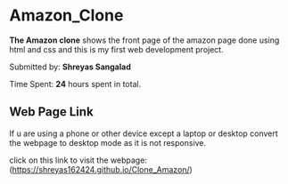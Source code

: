 # Amazon_Clone
 **The Amazon clone**  shows the front page of the amazon page done using html and css and this is my first web development project.

Submitted by: **Shreyas Sangalad**

Time Spent: **24** hours spent in total.

## Web Page Link
If u are using a phone or other device except a laptop or desktop convert the webpage to desktop mode as it is not responsive.

click on this link to visit the webpage:
(https://shreyas162424.github.io/Clone_Amazon/)


